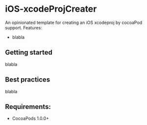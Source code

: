 iOS-xcodeProjCreater
============

An opinionated template for creating an iOS xcodeproj by cocoaPod support. Features:

- blabla

## Getting started

blabla

## Best practices

blabla

## Requirements:

- CocoaPods 1.0.0+
